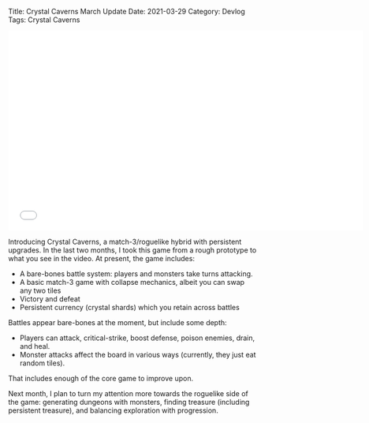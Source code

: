 Title: Crystal Caverns March Update
Date: 2021-03-29
Category: Devlog
Tags: Crystal Caverns

<embed src="{static}/videos/2021/crystalcaverns1.mp4" autostart="true" width="720" height="405" /></embed>

Introducing Crystal Caverns, a match-3/roguelike hybrid with persistent upgrades. In the last two months, I took this game from a rough prototype to what you see in the video. At present, the game includes:

- A bare-bones battle system: players and monsters take turns attacking.
- A basic match-3 game with collapse mechanics, albeit you can swap any two tiles
- Victory and defeat
- Persistent currency (crystal shards) which you retain across battles

Battles appear bare-bones at the moment, but include some depth: 
- Players can attack, critical-strike, boost defense, poison enemies, drain, and heal.
- Monster attacks affect the board in various ways (currently, they just eat random tiles).

That includes enough of the core game to improve upon.

Next month, I plan to turn my attention more towards the roguelike side of the game: generating dungeons with monsters, finding treasure (including persistent treasure), and balancing exploration with progression.
